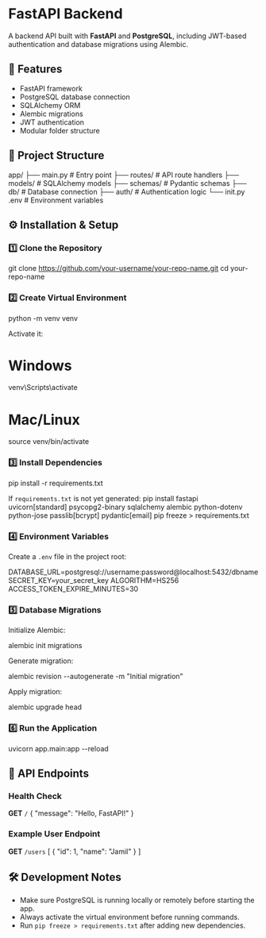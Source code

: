 # FastAPI Backend

A backend API built with **FastAPI** and **PostgreSQL**, including JWT-based authentication and database migrations using Alembic.


## 📌 Features

- FastAPI framework
- PostgreSQL database connection
- SQLAlchemy ORM
- Alembic migrations
- JWT authentication
- Modular folder structure


## 📂 Project Structure

app/
├── main.py # Entry point
├── routes/ # API route handlers
├── models/ # SQLAlchemy models
├── schemas/ # Pydantic schemas
├── db/ # Database connection
├── auth/ # Authentication logic
└── init.py
.env # Environment variables

## ⚙️ Installation & Setup

### 1️⃣ Clone the Repository

git clone https://github.com/your-username/your-repo-name.git
cd your-repo-name

### 2️⃣ Create Virtual Environment

python -m venv venv

Activate it:

# Windows

venv\Scripts\activate

# Mac/Linux

source venv/bin/activate

### 3️⃣ Install Dependencies

pip install -r requirements.txt

If `requirements.txt` is not yet generated:
pip install fastapi uvicorn[standard] psycopg2-binary sqlalchemy alembic python-dotenv python-jose passlib[bcrypt] pydantic[email]
pip freeze > requirements.txt

### 4️⃣ Environment Variables

Create a `.env` file in the project root:

DATABASE_URL=postgresql://username:password@localhost:5432/dbname
SECRET_KEY=your_secret_key
ALGORITHM=HS256
ACCESS_TOKEN_EXPIRE_MINUTES=30

### 5️⃣ Database Migrations

Initialize Alembic:

alembic init migrations

Generate migration:

alembic revision --autogenerate -m "Initial migration"

Apply migration:

alembic upgrade head

### 6️⃣ Run the Application

uvicorn app.main:app --reload

## 🚀 API Endpoints

### Health Check

**GET** `/`
{
"message": "Hello, FastAPI!"
}

### Example User Endpoint

**GET** `/users`
[
{
"id": 1,
"name": "Jamil"
}
]

## 🛠 Development Notes

- Make sure PostgreSQL is running locally or remotely before starting the app.
- Always activate the virtual environment before running commands.
- Run `pip freeze > requirements.txt` after adding new dependencies.
